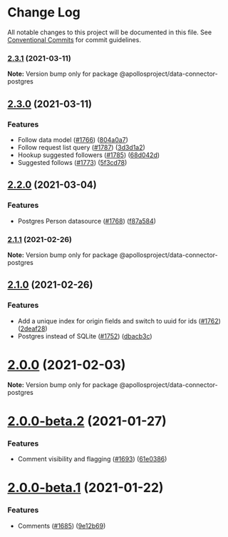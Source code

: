 # Change Log

All notable changes to this project will be documented in this file.
See [Conventional Commits](https://conventionalcommits.org) for commit guidelines.

### [2.3.1](https://github.com/apollosproject/apollos-apps/compare/v2.3.0...v2.3.1) (2021-03-11)

**Note:** Version bump only for package @apollosproject/data-connector-postgres





## [2.3.0](https://github.com/apollosproject/apollos-apps/compare/v2.2.0...v2.3.0) (2021-03-11)


### Features

* Follow data model ([#1766](https://github.com/apollosproject/apollos-apps/issues/1766)) ([804a0a7](https://github.com/apollosproject/apollos-apps/commit/804a0a7c98e4abf8cc7aeef548d1735a9d40c5f9))
* Follow request list query ([#1787](https://github.com/apollosproject/apollos-apps/issues/1787)) ([3d3d1a2](https://github.com/apollosproject/apollos-apps/commit/3d3d1a2ee014e68abcc2b28b3677bacefbe1cd49))
* Hookup suggested followers ([#1785](https://github.com/apollosproject/apollos-apps/issues/1785)) ([68d042d](https://github.com/apollosproject/apollos-apps/commit/68d042de2999aa466f7460263db6ec273cceafe4))
* Suggested follows ([#1773](https://github.com/apollosproject/apollos-apps/issues/1773)) ([5f3cd78](https://github.com/apollosproject/apollos-apps/commit/5f3cd78c45d1e2588f85dd5c6e6f0bba4349ad0f))



## [2.2.0](https://github.com/apollosproject/apollos-apps/compare/v2.1.1...v2.2.0) (2021-03-04)


### Features

* Postgres Person datasource ([#1768](https://github.com/apollosproject/apollos-apps/issues/1768)) ([f87a584](https://github.com/apollosproject/apollos-apps/commit/f87a58443986ffd2b8dd4c69f2537200f6c81804))



### [2.1.1](https://github.com/apollosproject/apollos-apps/compare/v2.1.0...v2.1.1) (2021-02-26)

**Note:** Version bump only for package @apollosproject/data-connector-postgres





## [2.1.0](https://github.com/apollosproject/apollos-apps/compare/v2.0.1-canary.0...v2.1.0) (2021-02-26)


### Features

* Add a unique index for origin fields and switch to uuid for ids ([#1762](https://github.com/apollosproject/apollos-apps/issues/1762)) ([2deaf28](https://github.com/apollosproject/apollos-apps/commit/2deaf288013b50b1833094eb61a0155334e17834))
* Postgres instead of SQLite ([#1752](https://github.com/apollosproject/apollos-apps/issues/1752)) ([dbacb3c](https://github.com/apollosproject/apollos-apps/commit/dbacb3c2e504cbda1c37572e03381674543156ef))



# [2.0.0](https://github.com/apollosproject/apollos-apps/compare/v2.0.0-beta.4...v2.0.0) (2021-02-03)

**Note:** Version bump only for package @apollosproject/data-connector-postgres





# [2.0.0-beta.2](https://github.com/apollosproject/apollos-apps/compare/v2.0.0-beta.1...v2.0.0-beta.2) (2021-01-27)


### Features

* Comment visibility and flagging ([#1693](https://github.com/apollosproject/apollos-apps/issues/1693)) ([61e0386](https://github.com/apollosproject/apollos-apps/commit/61e03861bb8b09684be4b6b0b89fbf739062988d))





# [2.0.0-beta.1](https://github.com/apollosproject/apollos-apps/compare/v2.0.0-beta.0...v2.0.0-beta.1) (2021-01-22)


### Features

* Comments ([#1685](https://github.com/apollosproject/apollos-apps/issues/1685)) ([9e12b69](https://github.com/apollosproject/apollos-apps/commit/9e12b69d167f12fa42df2937cf636191b9653cb4))
